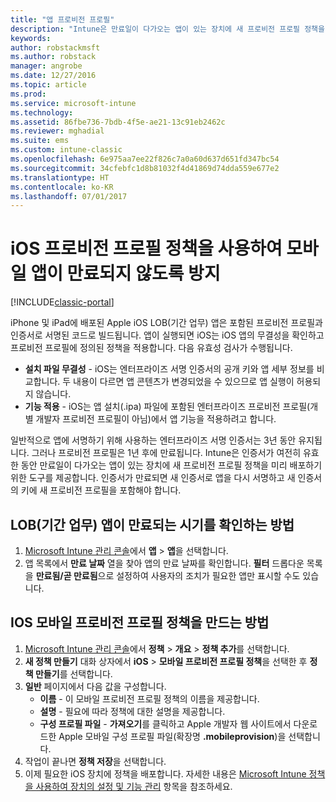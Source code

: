 ```yaml
---
title: "앱 프로비전 프로필"
description: "Intune은 만료일이 다가오는 앱이 있는 장치에 새 프로비전 프로필 정책을 미리 배포하기 위한 도구를 제공합니다."
keywords: 
author: robstackmsft
ms.author: robstack
manager: angrobe
ms.date: 12/27/2016
ms.topic: article
ms.prod: 
ms.service: microsoft-intune
ms.technology: 
ms.assetid: 86fbe736-7bdb-4f5e-ae21-13c91eb2462c
ms.reviewer: mghadial
ms.suite: ems
ms.custom: intune-classic
ms.openlocfilehash: 6e975aa7ee22f826c7a0a60d637d651fd347bc54
ms.sourcegitcommit: 34cfebfc1d8b81032f4d41869d74dda559e677e2
ms.translationtype: HT
ms.contentlocale: ko-KR
ms.lasthandoff: 07/01/2017
---
```

# <a name="use-ios-mobile-provisioning-profile-policies-to-prevent-your-apps-from-expiring"></a>iOS 프로비전 프로필 정책을 사용하여 모바일 앱이 만료되지 않도록 방지

[!INCLUDE[classic-portal](../includes/classic-portal.md)]

iPhone 및 iPad에 배포된 Apple iOS LOB(기간 업무) 앱은 포함된 프로비전 프로필과 인증서로 서명된 코드로 빌드됩니다. 앱이 실행되면 iOS는 iOS 앱의 무결성을 확인하고 프로비전 프로필에 정의된 정책을 적용합니다. 다음 유효성 검사가 수행됩니다.

- **설치 파일 무결성** - iOS는 엔터프라이즈 서명 인증서의 공개 키와 앱 세부 정보를 비교합니다. 두 내용이 다르면 앱 콘텐츠가 변경되었을 수 있으므로 앱 실행이 허용되지 않습니다.
- **기능 적용** - iOS는 앱 설치(.ipa) 파일에 포함된 엔터프라이즈 프로비전 프로필(개별 개발자 프로비전 프로필이 아님)에서 앱 기능을 적용하려고 합니다.


일반적으로 앱에 서명하기 위해 사용하는 엔터프라이즈 서명 인증서는 3년 동안 유지됩니다. 그러나 프로비전 프로필은 1년 후에 만료됩니다. Intune은 인증서가 여전히 유효한 동안 만료일이 다가오는 앱이 있는 장치에 새 프로비전 프로필 정책을 미리 배포하기 위한 도구를 제공합니다.
인증서가 만료되면 새 인증서로 앱을 다시 서명하고 새 인증서의 키에 새 프로비전 프로필을 포함해야 합니다.



## <a name="how-to-find-out-when-a-line-of-business-app-will-expire"></a>LOB(기간 업무) 앱이 만료되는 시기를 확인하는 방법

1. [Microsoft Intune 관리 콘솔](https://manage.microsoft.com)에서 **앱** > **앱**을 선택합니다.
2. 앱 목록에서 **만료 날짜** 열을 찾아 앱의 만료 날짜를 확인합니다. **필터** 드롭다운 목록을 **만료됨/곧 만료됨**으로 설정하여 사용자의 조치가 필요한 앱만 표시할 수도 있습니다.

## <a name="how-to-create-an-ios-mobile-provisioning-profile-policy"></a>IOS 모바일 프로비전 프로필 정책을 만드는 방법


1. [Microsoft Intune 관리 콘솔](https://manage.microsoft.com)에서 **정책** > **개요** > **정책 추가**를 선택합니다.
2. **새 정책 만들기** 대화 상자에서 **iOS** > **모바일 프로비전 프로필 정책**을 선택한 후 **정책 만들기**를 선택합니다.
3. **일반** 페이지에서 다음 값을 구성합니다.
    - **이름** - 이 모바일 프로비전 프로필 정책의 이름을 제공합니다.
    - **설명** - 필요에 따라 정책에 대한 설명을 제공합니다.
    - **구성 프로필 파일** - **가져오기**를 클릭하고 Apple 개발자 웹 사이트에서 다운로드한 Apple 모바일 구성 프로필 파일(확장명 **.mobileprovision**)을 선택합니다.
4. 작업이 끝나면 **정책 저장**을 선택합니다.
5. 이제 필요한 iOS 장치에 정책을 배포합니다. 자세한 내용은 [Microsoft Intune 정책을 사용하여 장치의 설정 및 기능 관리](manage-settings-and-features-on-your-devices-with-microsoft-intune-policies.md) 항목을 참조하세요.
